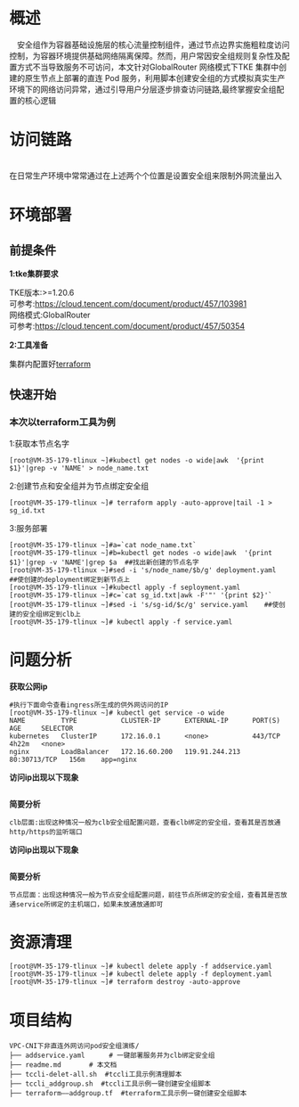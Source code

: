 
# 概述
&emsp;安全组作为容器基础设施层的核心流量控制组件，通过节点边界实施粗粒度访问控制，为容器环境提供基础网络隔离保障。然而，用户常因安全组规则复杂性及配置方式不当导致服务不可访问，本文针对GlobalRouter 网络模式下TKE 集群中创建的原生节点上部署的直连 Pod 服务，利用脚本创建安全组的方式模拟真实生产环境下的网络访问异常，通过引导用户分层逐步排查访问链路,最终掌握安全组配置的核心逻辑


# 访问链路

<br>在日常生产环境中常常通过在上述两个个位置是设置安全组来限制外网流量出入
# 环境部署
## 前提条件
**1:tke集群要求**

TKE版本:>=1.20.6
<br>可参考:https://cloud.tencent.com/document/product/457/103981<br>
网络模式:GlobalRouter<br>
可参考:https://cloud.tencent.com/document/product/457/50354

**2:工具准备**

集群内配置好[terraform](https://developer.hashicorp.com/terraform)
## 快速开始

### 本次以terraform工具为例
1:获取本节点名字
```
[root@VM-35-179-tlinux ~]#kubectl get nodes -o wide|awk  '{print $1}'|grep -v 'NAME' > node_name.txt
```
2:创建节点和安全组并为节点绑定安全组
```
[root@VM-35-179-tlinux ~]# terraform apply -auto-approve|tail -1 > sg_id.txt
```
3:服务部署
```
[root@VM-35-179-tlinux ~]#a=`cat node_name.txt`    
[root@VM-35-179-tlinux ~]#b=kubectl get nodes -o wide|awk  '{print $1}'|grep -v 'NAME'|grep $a  ##找出新创建的节点名字
[root@VM-35-179-tlinux ~]#sed -i 's/node_name/$b/g' deployment.yaml    ##使创建的deployment绑定到新节点上
[root@VM-35-179-tlinux ~]#kubectl apply -f seployment.yaml
[root@VM-35-179-tlinux ~]#c=`cat sg_id.txt|awk -F'"' '{print $2}'`    
[root@VM-35-179-tlinux ~]#sed -i 's/sg-id/$c/g' service.yaml    ##使创建的安全组绑定到clb上
[root@VM-35-179-tlinux ~]# kubectl apply -f service.yaml
```

# 问题分析
**获取公网ip**
```
#执行下面命令查看ingress所生成的供外网访问的IP
[root@VM-35-179-tlinux ~]# kubectl get service -o wide
NAME         TYPE           CLUSTER-IP      EXTERNAL-IP      PORT(S)        AGE     SELECTOR
kubernetes   ClusterIP      172.16.0.1      <none>           443/TCP        4h22m   <none>
nginx        LoadBalancer   172.16.60.200   119.91.244.213   80:30713/TCP   156m    app=nginx
```
**访问ip出现以下现象**
```

```
**简要分析**
```
clb层面:出现这种情况一般为clb安全组配置问题，查看clb绑定的安全组，查看其是否放通http/https的监听端口
```
**访问ip出现以下现象**
```

```
**简要分析**
```
节点层面：出现这种情况一般为节点安全组配置问题，前往节点所绑定的安全组，查看其是否放通service所绑定的主机端口，如果未放通放通即可
```


# 资源清理
```
[root@VM-35-179-tlinux ~]# kubectl delete apply -f addservice.yaml
[root@VM-35-179-tlinux ~]# kubectl delete apply -f deployment.yaml
[root@VM-35-179-tlinux ~]# terraform destroy -auto-approve
```
# 项目结构
```
VPC-CNI下非直连外网访问pod安全组演练/  
├── addservice.yaml      # 一键部署服务并为clb绑定安全组 
├── readme.md       # 本文档
├── tccli-delet-all.sh  #tccli工具示例清理脚本
├── tccli_addgroup.sh  #tccli工具示例一键创建安全组脚本
├── terraform——addgroup.tf  #terraform工具示例一键创建安全组脚本
```
